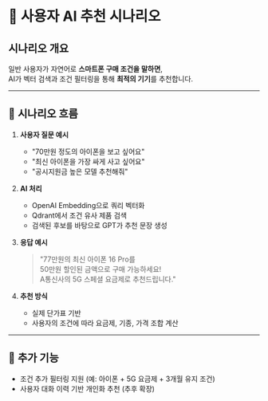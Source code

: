 # 💬 사용자 AI 추천 시나리오

## 시나리오 개요
일반 사용자가 자연어로 **스마트폰 구매 조건을 말하면**,  
AI가 벡터 검색과 조건 필터링을 통해 **최적의 기기**를 추천합니다.

---

## 🧾 시나리오 흐름

1. **사용자 질문 예시**
    - "70만원 정도의 아이폰을 보고 싶어요"
    - "최신 아이폰을 가장 싸게 사고 싶어요"
    - "공시지원금 높은 모델 추천해줘"

2. **AI 처리**
    - OpenAI Embedding으로 쿼리 벡터화
    - Qdrant에서 조건 유사 제품 검색
    - 검색된 후보를 바탕으로 GPT가 추천 문장 생성

3. **응답 예시**
    > "77만원의 최신 아이폰 16 Pro를  
    > 50만원 할인된 금액으로 구매 가능하세요!  
    > A통신사의 5G 스페셜 요금제로 추천드립니다."

4. **추천 방식**
    - 실제 단가표 기반
    - 사용자의 조건에 따라 요금제, 기종, 가격 조합 계산

---

## 📌 추가 기능

- 조건 추가 필터링 지원 (예: 아이폰 + 5G 요금제 + 3개월 유지 조건)
- 사용자 대화 이력 기반 개인화 추천 (추후 확장)